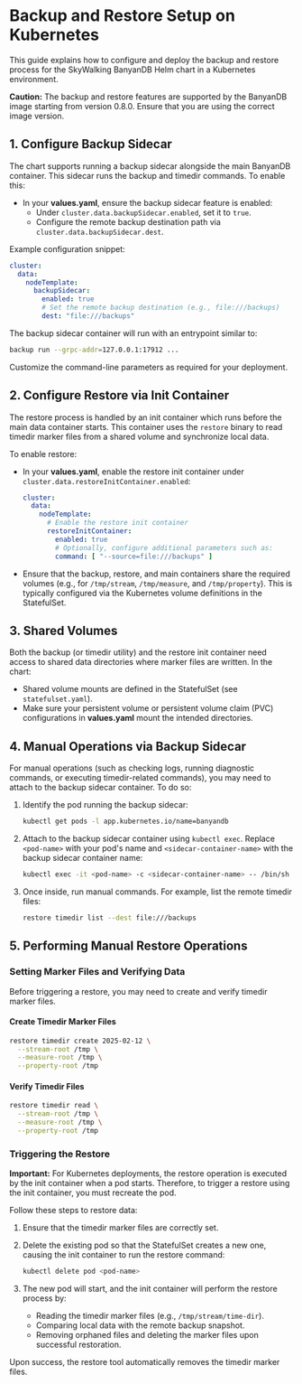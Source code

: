 # Backup and Restore Setup on Kubernetes

This guide explains how to configure and deploy the backup and restore process for the SkyWalking BanyanDB Helm chart in a Kubernetes environment.

**Caution:** The backup and restore features are supported by the BanyanDB image starting from version 0.8.0. Ensure that you are using the correct image version.

## 1. Configure Backup Sidecar

The chart supports running a backup sidecar alongside the main BanyanDB container. This sidecar runs the backup and timedir commands. To enable this:

- In your **values.yaml**, ensure the backup sidecar feature is enabled:
  - Under `cluster.data.backupSidecar.enabled`, set it to `true`.
  - Configure the remote backup destination path via `cluster.data.backupSidecar.dest`.

Example configuration snippet:

```yaml
cluster:
  data:
    nodeTemplate:
      backupSidecar:
        enabled: true
        # Set the remote backup destination (e.g., file:///backups)
        dest: "file:///backups"
```

The backup sidecar container will run with an entrypoint similar to:

```sh
backup run --grpc-addr=127.0.0.1:17912 ...
```

Customize the command-line parameters as required for your deployment.

## 2. Configure Restore via Init Container

The restore process is handled by an init container which runs before the main data container starts. This container uses the `restore` binary to read timedir marker files from a shared volume and synchronize local data.

To enable restore:

- In your **values.yaml**, enable the restore init container under `cluster.data.restoreInitContainer.enabled`:

  ```yaml
  cluster:
    data:
      nodeTemplate:
        # Enable the restore init container
        restoreInitContainer:
          enabled: true
          # Optionally, configure additional parameters such as:
          command: [ "--source=file:///backups" ]
  ```

- Ensure that the backup, restore, and main containers share the required volumes (e.g., for `/tmp/stream`, `/tmp/measure`, and `/tmp/property`). This is typically configured via the Kubernetes volume definitions in the StatefulSet.

## 3. Shared Volumes

Both the backup (or timedir utility) and the restore init container need access to shared data directories where marker files are written. In the chart:

- Shared volume mounts are defined in the StatefulSet (see `statefulset.yaml`).
- Make sure your persistent volume or persistent volume claim (PVC) configurations in **values.yaml** mount the intended directories.

## 4. Manual Operations via Backup Sidecar

For manual operations (such as checking logs, running diagnostic commands, or executing timedir-related commands), you may need to attach to the backup sidecar container. To do so:

1. Identify the pod running the backup sidecar:

   ```sh
   kubectl get pods -l app.kubernetes.io/name=banyandb
   ```

2. Attach to the backup sidecar container using `kubectl exec`. Replace `<pod-name>` with your pod's name and `<sidecar-container-name>` with the backup sidecar container name:

   ```sh
   kubectl exec -it <pod-name> -c <sidecar-container-name> -- /bin/sh
   ```

3. Once inside, run manual commands. For example, list the remote timedir files:

   ```sh
   restore timedir list --dest file:///backups
   ```

## 5. Performing Manual Restore Operations

### Setting Marker Files and Verifying Data

Before triggering a restore, you may need to create and verify timedir marker files.

#### Create Timedir Marker Files

```sh
restore timedir create 2025-02-12 \
  --stream-root /tmp \
  --measure-root /tmp \
  --property-root /tmp
```

#### Verify Timedir Files

```sh
restore timedir read \
  --stream-root /tmp \
  --measure-root /tmp \
  --property-root /tmp
```

### Triggering the Restore

**Important:** For Kubernetes deployments, the restore operation is executed by the init container when a pod starts. Therefore, to trigger a restore using the init container, you must recreate the pod.

Follow these steps to restore data:

1. Ensure that the timedir marker files are correctly set.
2. Delete the existing pod so that the StatefulSet creates a new one, causing the init container to run the restore command:

   ```sh
   kubectl delete pod <pod-name>
   ```

3. The new pod will start, and the init container will perform the restore process by:
   - Reading the timedir marker files (e.g., `/tmp/stream/time-dir`).
   - Comparing local data with the remote backup snapshot.
   - Removing orphaned files and deleting the marker files upon successful restoration.

Upon success, the restore tool automatically removes the timedir marker files.
